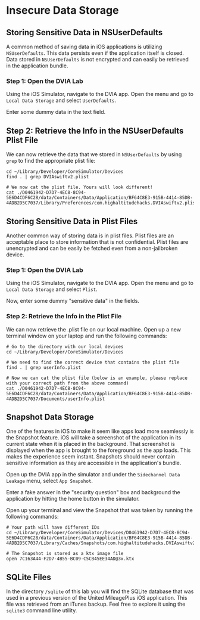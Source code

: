 # Insecure Data Storage

## Storing Sensitive Data in NSUserDefaults

A common method of saving data in iOS applications is utilizing `NSUserDefaults`. This data persists even if the application itself is closed. Data stored in `NSUserDefaults` is not encrypted and can easily be retrieved in the application bundle. 

### Step 1: Open the DVIA Lab
Using the iOS Simulator, navigate to the DVIA app. Open the menu and go to `Local Data Storage` and select `UserDefaults`.

Enter some dummy data in the text field.

## Step 2: Retrieve the Info in the NSUserDefaults Plist File
We can now retrieve the data that we stored in `NSUserDefaults` by using `grep` to find the appropriate plist file:

```
cd ~/Library/Developer/CoreSimulator/Devices
find . | grep DVIAswiftv2.plist

# We now cat the plist file. Yours will look different!
cat ./D0461942-D7D7-4EC8-8C94-5E6D4CDF6C28/data/Containers/Data/Application/BF64C8E3-915B-4414-85DB-4ADB2D5C7037/Library/Preferences/com.highaltitudehacks.DVIAswiftv2.plist
```

## Storing Sensitive Data in Plist Files
Another common way of storing data is in plist files. Plist files are an acceptable place to store information that is not confidential. Plist files are unencrypted and can be easily be fetched even from a non-jailbroken device. 

### Step 1: Open the DVIA Lab
Using the iOS Simulator, navigate to the DVIA app. Open the menu and go to `Local Data Storage` and select `Plist`.

Now, enter some dummy "sensitive data" in the fields. 

### Step 2: Retrieve the Info in the Plist File
We can now retrieve the .plist file on our local machine. Open up a new terminal window on your laptop and run the following commands:
```
# Go to the directory with our local devices
cd ~/Library/Developer/CoreSimulator/Devices

# We need to find the correct device that contains the plist file
find . | grep userInfo.plist

# Now we can cat the plist file (below is an example, please replace with your correct path from the above command)
cat ./D0461942-D7D7-4EC8-8C94-5E6D4CDF6C28/data/Containers/Data/Application/BF64C8E3-915B-4414-85DB-4ADB2D5C7037/Documents/userInfo.plist
```

## Snapshot Data Storage

One of the features in iOS to make it seem like apps load more seamlessly is the Snapshot feature. iOS will take a screenshot of the application in its current state when it is placed in the background. That screenshot is displayed when the app is brought to the foreground as the app loads. This makes the experience seem instant. Snapshots should never contain sensitive information as they are accessible in the application's bundle. 

Open up the DVIA app in the simulator and under the `Sidechannel Data Leakage` menu, select `App Snapshot`.

Enter a fake answer in the "security question" box and background the application by hitting the home button in the simulator.

Open up your terminal and view the Snapshot that was taken by running the following commands:
```
# Your path will have different IDs
cd ~/Library/Developer/CoreSimulator/Devices/D0461942-D7D7-4EC8-8C94-5E6D4CDF6C28/data/Containers/Data/Application/BF64C8E3-915B-4414-85DB-4ADB2D5C7037/Library/Caches/Snapshots/com.highaltitudehacks.DVIAswiftv2

# The Snapshot is stored as a ktx image file
open 7C163A44-F2D7-4B55-BC09-C5CB45EE34AD@3x.ktx
```

## SQLite Files

In the directory `/sqlite` of this lab you will find the SQLite database that was used in a previous version of the United MileagePlus iOS application. This file was retrieved from an iTunes backup. Feel free to explore it using the `sqlite3` command line utility. 